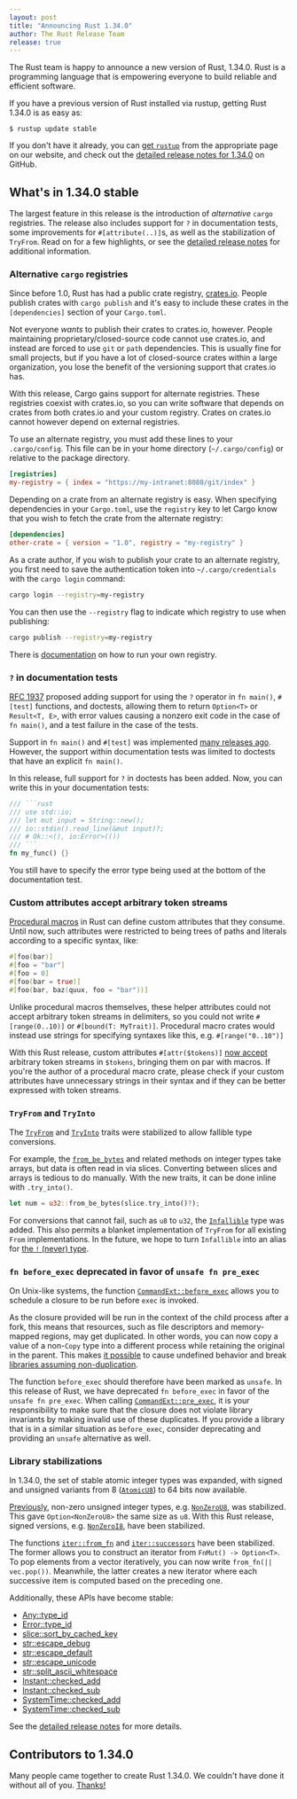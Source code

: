 ```yaml
---
layout: post
title: "Announcing Rust 1.34.0"
author: The Rust Release Team
release: true
---
```


The Rust team is happy to announce a new version of Rust, 1.34.0. Rust is a
programming language that is empowering everyone to build reliable and
efficient software.

If you have a previous version of Rust installed via rustup, getting Rust
1.34.0 is as easy as:

```console
$ rustup update stable
```

If you don't have it already, you can [get `rustup`][install] from the appropriate
page on our website, and check out the [detailed release notes for 1.34.0][notes] on GitHub.

[install]: https://www.rust-lang.org/install.html
[notes]: https://github.com/rust-lang/rust/blob/master/RELEASES.md#version-1340-2019-04-11

## What's in 1.34.0 stable

The largest feature in this release is the introduction of *alternative* `cargo` registries.
The release also includes support for `?` in documentation tests,
some improvements for `#[attribute(..)]`s, as well as the stabilization of `TryFrom`.
Read on for a few highlights, or see the [detailed release notes][notes] for additional information.

### Alternative `cargo` registries

[crates.io]: http://crates.io/
[registry-docs]: https://doc.rust-lang.org/nightly/cargo/reference/registries.html#running-a-registry

Since before 1.0, Rust has had a public crate registry, [crates.io].
People publish crates with `cargo publish` and it's easy to include these crates
in the `[dependencies]` section of your `Cargo.toml`.

Not everyone _wants_ to publish their crates to crates.io, however.
People maintaining proprietary/closed-source code cannot use crates.io,
and instead are forced to use `git` or `path` dependencies.
This is usually fine for small projects, but if you have a lot of closed-source crates
within a large organization, you lose the benefit of the versioning support that crates.io has.

With this release, Cargo gains support for alternate registries.
These registries coexist with crates.io, so you can write software that depends
on crates from both crates.io and your custom registry.
Crates on crates.io cannot however depend on external registries.

To use an alternate registry, you must add these lines to your `.cargo/config`.
This file can be in your home directory (`~/.cargo/config`) or relative to the package directory.

```toml
[registries]
my-registry = { index = "https://my-intranet:8080/git/index" }
```

Depending on a crate from an alternate registry is easy.
When specifying dependencies in your `Cargo.toml`, use the `registry` key to
let Cargo know that you wish to fetch the crate from the alternate registry:

```toml
[dependencies]
other-crate = { version = "1.0", registry = "my-registry" }
```

As a crate author, if you wish to publish your crate to an alternate registry,
you first need to save the authentication token into `~/.cargo/credentials` with the `cargo login` command:

```sh
cargo login --registry=my-registry
```

You can then use the `--registry` flag to indicate which registry to use when publishing:

```sh
cargo publish --registry=my-registry
```

There is [documentation][registry-docs] on how to run your own registry.

### `?` in documentation tests

[RFC 1937]: http://rust-lang.github.io/rfcs/1937-ques-in-main.html
[many releases ago]: https://blog.rust-lang.org/2018/05/10/Rust-1.26.html#main-can-return-a-result

[RFC 1937] proposed adding support for using the `?` operator in `fn main()`,
`#[test]` functions, and doctests, allowing them to return `Option<T>` or `Result<T, E>`,
with error values causing a nonzero exit code in the case of `fn main()`,
and a test failure in the case of the tests.

Support in `fn main()` and `#[test]` was implemented [many releases ago].
However, the support within documentation tests was limited to doctests that have an explicit `fn main()`.

In this release, full support for `?` in doctests has been added.
Now, you can write this in your documentation tests:

````rust
/// ```rust
/// use std::io;
/// let mut input = String::new();
/// io::stdin().read_line(&mut input)?;
/// # Ok::<(), io:Error>(())
/// ```
fn my_func() {}
````

You still have to specify the error type being used at the bottom of the documentation test.

### Custom attributes accept arbitrary token streams

[Procedural macros]: https://blog.rust-lang.org/2018/12/21/Procedural-Macros-in-Rust-2018.html
[arbitrary-tts]: https://github.com/rust-lang/rust/pull/57367

[Procedural macros] in Rust can define custom attributes that they consume.
Until now, such attributes were restricted to being trees of paths and literals
according to a specific syntax, like:

```rust
#[foo(bar)]
#[foo = "bar"]
#[foo = 0]
#[foo(bar = true)]
#[foo(bar, baz(quux, foo = "bar"))]
```

Unlike procedural macros themselves, these helper attributes could not accept arbitrary token streams in delimiters,
so you could not write `#[range(0..10)]` or `#[bound(T: MyTrait)]`.
Procedural macro crates would instead use strings for specifying syntaxes like this, e.g. `#[range("0..10")]`

With this Rust release, custom attributes `#[attr($tokens)]` [now accept][arbitrary-tts]
arbitrary token streams in `$tokens`, bringing them on par with macros.
If you're the author of a procedural macro crate, please check if your custom attributes
have unnecessary strings in their syntax and if they can be better expressed with token streams.

### `TryFrom` and `TryInto`

[`from_be_bytes`]: https://doc.rust-lang.org/std/primitive.u32.html#method.from_be_bytes
[never_type]: https://github.com/rust-lang/rust/issues/35121
[`TryFrom`]: https://doc.rust-lang.org/std/convert/trait.TryFrom.html
[`TryInto`]: https://doc.rust-lang.org/std/convert/trait.TryInto.html
[`Infallible`]: https://doc.rust-lang.org/std/convert/enum.Infallible.html

The [`TryFrom`] and [`TryInto`] traits were stabilized to allow fallible type conversions.

For example, the [`from_be_bytes`] and related methods on integer types take arrays,
but data is often read in via slices. Converting between slices and arrays is tedious to do manually.
With the new traits, it can be done inline with `.try_into()`.

```rust
let num = u32::from_be_bytes(slice.try_into()?);
```

For conversions that cannot fail, such as `u8` to `u32`, the [`Infallible`] type was added.
This also permits a blanket implementation of `TryFrom` for all existing `From` implementations.
In the future, we hope to turn `Infallible` into an alias for [the `!` (never) type][never_type].

### `fn before_exec` deprecated in favor of `unsafe fn pre_exec`

[`CommandExt::before_exec`]: https://doc.rust-lang.org/std/os/unix/process/trait.CommandExt.html#tymethod.before_exec
[`CommandExt::pre_exec`]: https://doc.rust-lang.org/std/os/unix/process/trait.CommandExt.html#tymethod.pre_exec
[ub-possible]: https://github.com/rust-lang/rust/issues/39575#issuecomment-437658766
[non-dup]: https://github.com/rust-lang/rust/issues/39575#issuecomment-439645949

On Unix-like systems, the function [`CommandExt::before_exec`] allows you to
schedule a closure to be run before `exec` is invoked.

As the closure provided will be run in the context of the child process after a fork,
this means that resources, such as file descriptors and memory-mapped regions, may get duplicated.
In other words, you can now copy a value of a non-`Copy` type into a different process
while retaining the original in the parent. This makes [it possible][ub-possible] to cause
undefined behavior and break [libraries assuming non-duplication][non-dup].

The function `before_exec` should therefore have been marked as `unsafe`.
In this release of Rust, we have deprecated `fn before_exec` in favor of the `unsafe fn pre_exec`.
When calling [`CommandExt::pre_exec`], it is your responsibility to make sure that the closure
does not violate library invariants by making invalid use of these duplicates.
If you provide a library that is in a similar situation as `before_exec`,
consider deprecating and providing an `unsafe` alternative as well.

### Library stabilizations

[`AtomicU8`]: https://doc.rust-lang.org/std/sync/atomic/struct.AtomicU8.html
[`NonZeroU8`]: https://doc.rust-lang.org/std/num/struct.NonZeroU8.html
[`NonZeroI8`]: https://doc.rust-lang.org/std/num/struct.NonZeroI8.html
[`iter::from_fn`]: https://doc.rust-lang.org/std/iter/fn.from_fn.html
[`iter::successors`]: https://doc.rust-lang.org/std/iter/fn.successors.html
[prev-1.28]: https://github.com/rust-lang/rust/blob/master/RELEASES.md#version-1280-2018-08-02

In 1.34.0, the set of stable atomic integer types was expanded,
with signed and unsigned variants from 8 ([`AtomicU8`]) to 64 bits now available.

[Previously][prev-1.28], non-zero unsigned integer types, e.g. [`NonZeroU8`], was stabilized.
This gave `Option<NonZeroU8>` the same size as `u8`.
With this Rust release, signed versions, e.g. [`NonZeroI8`], have been stabilized.

The functions [`iter::from_fn`] and [`iter::successors`] have been stabilized.
The former allows you to construct an iterator from `FnMut() -> Option<T>`.
To pop elements from a vector iteratively, you can now write `from_fn(|| vec.pop())`.
Meanwhile, the latter creates a new iterator where each successive item
is computed based on the preceding one.

Additionally, these APIs have become stable:

- [Any::type_id](https://doc.rust-lang.org/std/any/trait.Any.html#tymethod.type_id)
- [Error::type_id](https://doc.rust-lang.org/std/error/trait.Error.html#method.type_id)
- [slice::sort_by_cached_key](https://doc.rust-lang.org/std/primitive.slice.html#method.sort_by_cached_key)
- [str::escape_debug](https://doc.rust-lang.org/std/primitive.str.html#method.escape_debug)
- [str::escape_default](https://doc.rust-lang.org/std/primitive.str.html#method.escape_default)
- [str::escape_unicode](https://doc.rust-lang.org/std/primitive.str.html#method.escape_unicode)
- [str::split_ascii_whitespace](https://doc.rust-lang.org/std/primitive.str.html#method.split_ascii_whitespace)
- [Instant::checked_add](https://doc.rust-lang.org/std/time/struct.Instant.html#method.checked_add)
- [Instant::checked_sub](https://doc.rust-lang.org/std/time/struct.Instant.html#method.checked_sub)
- [SystemTime::checked_add](https://doc.rust-lang.org/std/time/struct.SystemTime.html#method.checked_add)
- [SystemTime::checked_sub](https://doc.rust-lang.org/std/time/struct.SystemTime.html#method.checked_sub)

See the [detailed release notes][notes] for more details.

## Contributors to 1.34.0

Many people came together to create Rust 1.34.0. We couldn't have done it
without all of you. [Thanks!](https://thanks.rust-lang.org/rust/1.34.0)
